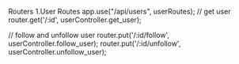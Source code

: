 Routers
1.User Routes
app.use("/api/users", userRoutes);
// get user
router.get('/:id', userController.get_user);

// follow and unfollow user
router.put('/:id/follow', userController.follow_user);
router.put('/:id/unfollow', userController.unfollow_user);